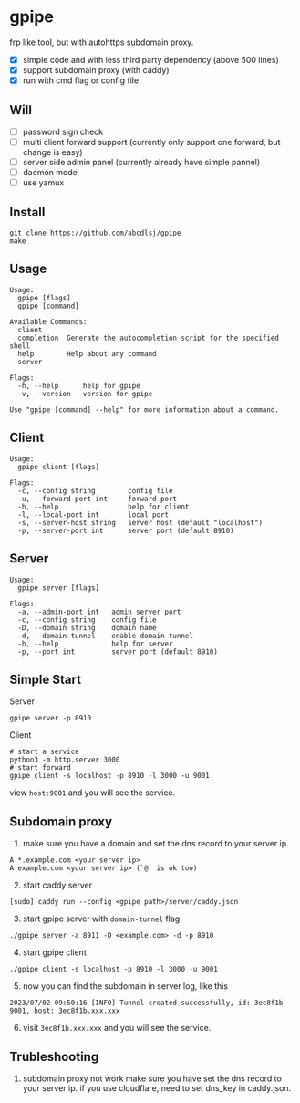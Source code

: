 # gpipe

frp like tool, but with autohttps subdomain proxy.

- [x] simple code and with less third party dependency (above 500 lines) 
- [x] support subdomain proxy (with caddy)
- [x] run with cmd flag or config file

## Will
- [ ] password sign check
- [ ] multi client forward support (currently only support one forward, but change is easy)
- [ ] server side admin panel (currently already have simple pannel)
- [ ] daemon mode
- [ ] use yamux

## Install

```
git clone https://github.com/abcdlsj/gpipe
make
```

## Usage

```
Usage:
  gpipe [flags]
  gpipe [command]

Available Commands:
  client      
  completion  Generate the autocompletion script for the specified shell
  help        Help about any command
  server      

Flags:
  -h, --help      help for gpipe
  -v, --version   version for gpipe

Use "gpipe [command] --help" for more information about a command.
```

## Client
```
Usage:
  gpipe client [flags]

Flags:
  -c, --config string        config file
  -u, --forward-port int     forward port
  -h, --help                 help for client
  -l, --local-port int       local port
  -s, --server-host string   server host (default "localhost")
  -p, --server-port int      server port (default 8910)
```

## Server 
```
Usage:
  gpipe server [flags]

Flags:
  -a, --admin-port int   admin server port
  -c, --config string    config file
  -D, --domain string    domain name
  -d, --domain-tunnel    enable domain tunnel
  -h, --help             help for server
  -p, --port int         server port (default 8910)
```

## Simple Start

Server
```
gpipe server -p 8910
```

Client
```
# start a service
python3 -m http.server 3000
# start forward
gpipe client -s localhost -p 8910 -l 3000 -u 9001
```

view `host:9001` and you will see the service.

## Subdomain proxy

1. make sure you have a domain and set the dns record to your server ip.

```
A *.example.com <your server ip>
A example.com <your server ip> (`@` is ok too)
```

2. start caddy server
```
[sudo] caddy run --config <gpipe path>/server/caddy.json
```

3. start gpipe server with `domain-tunnel` flag
```
./gpipe server -a 8911 -D <example.com> -d -p 8910
``` 

4. start gpipe client
```
./gpipe client -s localhost -p 8910 -l 3000 -u 9001
```

5. now you can find the subdomain in server log, like this
```
2023/07/02 09:50:16 [INFO] Tunnel created successfully, id: 3ec8f1b-9001, host: 3ec8f1b.xxx.xxx
```

6. visit `3ec8f1b.xxx.xxx` and you will see the service.


## Trubleshooting

1. subdomain proxy not work
make sure you have set the dns record to your server ip. 
if you use cloudflare, need to set dns_key in caddy.json.